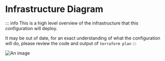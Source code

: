 # Infrastructure Diagram

::: info
This is a high level overview of the infrastructure that this configuration will deploy.

It may be out of date, for an exact understanding of what the configuration will do, please review the code and output of `terraform plan`
:::

![An image](/infrastructure-diagram.png)
